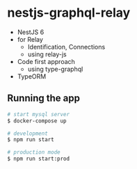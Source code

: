 # nestjs-graphql-relay
- NestJS 6
- for Relay
  - Identification, Connections
  - using relay-js
- Code first approach
  - using type-graphql
- TypeORM

## Running the app

```bash
# start mysql server
$ docker-compose up

# development
$ npm run start

# production mode
$ npm run start:prod
```
